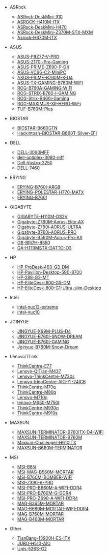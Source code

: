 - ASRock

  - [ASRock-DeskMini-310](/r/ASRock-DeskMini-310 "Hackintosh  & 15 Sequoia")
  - [ASROCK-H410M-ITX](/r/ASROCK-H410M-ITX-OpenCore "Hackintosh OpenCore")
  - [ASRock-DeskMini-H470](/r/ASRock-DeskMini-H470-OpenCore "ASRock DeskMini H470 EFI")
  - [ASRock-DeskMini-Z370M-STX-MXM](/r/ASRock-DeskMini-Z370M-STX-MXM-OpenCore "ASRock Deskmini Z370")
  - [Asrock-H670M-ITX](/r/Asrock-H670M-ITX-OpenCore "Asrock H670M-ITX/ax")

- ASUS

  - [ASUS-P8Z77-V-PRO](/r/ASUS-P8Z77-V-PRO-OpenCore "ASUS P8Z77-V PRO 0.9.7")
  - [ASUS-Z170i-Pro-Gaming](/r/ASUS-Z170i-Pro-Gaming-OpenCore "ASUS Z170i Pro Gaming")
  - [ASUS-PRIME-Z690-P-D4](/r/ASUS-PRIME-Z690-P-D4-OpenCore "ASUS Z690P")
  - [ASUS-VC66-C2-MiniPC](/r/ASUS-VC66-C2-MiniPC-OpenCore "VC66-C2")
  - [ASUS-PRIME-B760M-K-D4](/r/ASUS-PRIME-B760M-K-D4-OpenCore "PRIME B760M-K OpenCore")
  - [ASUS-TX-GAMING-B760M-WIFI](/r/ASUS-TX-GAMING-B760M-WIFI-OpenCore "华硕天选 TX GAMING B760M WIFI")
  - [ROG-B760A-GAMING-WIFI](/r/ROG-B760A-GAMING-WIFI-OpenCore "ROG STRIX B760-A GAMING WIFI ")
  - [ROG-STRIX-B760-I-GAMING](/r/ROG-STRIX-B760-I-GAMING-OpenCore "ROG STRIX B760i GAMING Hackintosh For MacOS 12 Monterey-15 Sequoia")
  - [ROG-Strix-B460i-Gaming](/r/ROG-Strix-B460i-Gaming-OpenCore "Hackintosh & Sequoia 15")
  - [ROG-MAXIMUS-XII-HERO-WiFi](/r/ROG-MAXIMUS-XII-HERO-WiFi-OpenCore "ROG MAXIMUS XII HERO WiFi")
  - [TUF-B760M-Plus](/r/TUF-B760M-Plus-OpenCore "TUF B760M Plus")

- BIOSTAR

  - [BIOSTAR-B660GTN](/r/BIOSTAR-B660GTN-OpenCore "Hackintosh OpenCore")
  - [Hackintosh-BIOSTAR-B660T-Silver-EFI](/r/Hackintosh-BIOSTAR-B660T-Silver-EFI "BIOSTAR B660T")

- DELL

  - [DELL-3090MFF](/r/DELL-3090MFF-OpenCore "DELL 3090 MFF")
  - [dell-optiplex-3080-mff](/r/dell-optiplex-3080-mff "Dell OptiPlex 3080 Micro (3080MFF) EFI")
  - [Dell-Vostro-3250](/r/Dell-Vostro-3250-OpenCore "Dell Vostro 3250 OpenCore EFI")
  - [DELL-7460](/r/DELL-7460-OpenCore "dell inspiron 7460 Hackintosh")

- ERYING

  - [ERYING-B760I-ARGB](/r/ERYING-B760I-ARGB-OpenCore "尔英 B760i ARGB ITX")
  - [ERYING-POLESTAR-H770-MATX](/r/ERYING-POLESTAR-H770-MATX-OpenCore "尔英 POLESTAR 极星 H770 黑苹果")
  - [ERYING-B760I](/r/ERYING-B760I-OpenCore "尔英 B760i ITX DDR4")

- GIGABYTE

  - [GIGABYTE-H110M-DS2V](/r/GIGABYTE-H110M-DS2V-OpenCore "GIGABYTE H110M")
  - [Gigabyte-Z790M-Aorus-Elite-AX](/r/Gigabyte-Z790M-Aorus-Elite-AX-OpenCore "Z790M Aorus Elite AX")
  - [Gigabyte-Z790i-AORUS-ULTRA](/r/Gigabyte-Z790i-AORUS-ULTRA-OpenCore "Gigabyte Z790i AORUS ULTRA")
  - [Gigabyte-B760i-AORUS-PRO](/r/Gigabyte-B760i-AORUS-PRO-OpenCore "Gigabyte B760i AORUS PRO")
  - [Gigabyte-B560M-Aorus-Pro-AX](/r/Gigabyte-B560M-Aorus-Pro-AX "Gigabyte B560M Aorus Pro AX")
  - [GB-BRi7H-8550](/r/GB-BRi7H-8550-OpenCore "Hackintosh OpenCore 0.9.4 macos 12 Monertey and 13 Ventura")
  - [GA-H170MSTX-DATTO-O3](/r/GA-H170MSTX-DATTO-O3 "云轩H170 OpenCore 1.0.4 黑苹果引导文件 支持macOS 11-15 系统")

- HP

  - [HP-ProDesk-400-G3-DM](/r/HP-ProDesk-400-G3-DM-OpenCore "HP ProDesk 400 G3 DM")
  - [HP-Pavilion-Desktop-590-8700](/r/HP-Pavilion-Desktop-590-8700 "HP Pavilion Desktop 590 OpenCore EFI")
  - [HP-288-G3-MT](/r/HP-288-G3-MT-OpenCore "Hackintosh OpenCore 0.9.4 macos 12 Monertey and 13 Ventura")
  - [HP-EliteDesk-800-G5-DM](/r/HP-EliteDesk-800-G5-DM-OpenCore "HP 800 G5 DM MacOS 12 Monertey & 13 Ventura  & 14 Sonoma")
  - [HP-EliteDesk-800-G1-Ultra-slim-Desktop](/r/HP-EliteDesk-800-G1-Ultra-slim-Desktop-OpenCore "HP EliteDesk 800 G1 USDT MacOS 11 Big Sur & 12 Monertey & 13 Ventura")

- Intel

  - [intel-nuc12-extreme](/r/intel-nuc12-extreme "Intel NUC12 Extreme EFI")
  - [intel-nuc10](/r/intel-nuc10 "Intel NUC10i7(5/3)FNH(K) EFI")

- JGINYUE

  - [JINGYUE-X99M-PLUS-D4](/r/JINGYUE-X99M-PLUS-D4-OpenCore "JGINYUE X99M PLUS D4 MacOS 12-15")
  - [JINGYUE-B760I-SNOW-DREAM](/r/JINGYUE-B760I-SNOW-DREAM-OpenCore "精粤 B760i snow Hackintosh MacOS 12 Monertey -- 15 Sequoia")
  - [JINGYUE-B760I-GAMING](/r/JINGYUE-B760I-GAMING-OpenCore "精粤B760I GAMING Hackintosh")
  - [Jginyue-B760M-Snow-Dream](/r/Jginyue-B760M-Snow-Dream-OpenCore "精粤 B760M Snow Dream Hackintosh MacOS 12 Monertey to 15 Sequoia ")

- Lenovo/Think

  - [ThinkCentre-E77](/r/ThinkCentre-E77 "ThinkCentre-E77 Intel Gen10 Hackintosh EFI")
  - [Lenovo-QiTian-M437](/r/Lenovo-QiTian-M437 "Lenovo QiTian M437")
  - [Lenovo-ThinkCentre-M730s](/r/Lenovo-ThinkCentre-M730s "Lenovo ThinkCentre M730s")
  - [Lenovo-IdeaCentre-AIO-YI-24ICB](/r/Lenovo-IdeaCentre-AIO-YI-24ICB-OpenCore "Lenovo IdeaCentre AIO YI 24ICB")
  - [ThinkCentre-M70q](/r/ThinkCentre-M70q "Lenovo ThinkCentre M70q EFI")
  - [ThinkCentre-M80q](/r/ThinkCentre-M80q "Lenovo ThinkCentre M80q (Gen1 10th Intel CPU) EFI")
  - [Lenovo-M710q](/r/Lenovo-M710q-OpenCore "Lenovo-M710q")
  - [lenovo-M650-M750t](/r/lenovo-M650-M750t-OpenCore "Lenvo M650 & ThinkCentre M760t Hackintosh macOS 12 Monterey - 15 Sequoia")
  - [ThinkCentre-M930q](/r/ThinkCentre-M930q "ThinkCentre M930q EFI")
  - [ThinkCentre-M910s](/r/ThinkCentre-M910s "Hackintosh OpenCore 0.9.5")

- MAXSUN

  - [MAXSUN-TERMINATOR-B760ITX-D4-WIFI](/r/MAXSUN-TERMINATOR-B760ITX-D4-WIFI-OpenCore "MS-B760i Hackintosh MacOS 12 Monertey -- 15 Sequoia")
  - [MAXSUN-TERMINATOR-B760M](/r/MAXSUN-TERMINATOR-B760M-OpenCore "铭瑄 B760M Hackintosh & 15 Sequoia")
  - [Maxsun-Challenger-H610ITX](/r/Maxsun-Challenger-H610ITX-OpenCore "铭瑄 H610ITX 黑苹果 ")
  - [MAXSUN-B660M-TERMINATOR](/r/MAXSUN-B660M-TERMINATOR-OpenCore "MAXSUN B660M")

- MSI

  - [MSI-B85i](/r/MSI-B85i-OpenCore "MSI B85i MacOS 12 Monertey and 13 Ventura")
  - [MSI-MAG-B560M-MORTAR](/r/MSI-MAG-B560M-MORTAR-OpenCore "MAG B560M MORTAR")
  - [MSI-B760M-BOMBER-WIFI](/r/MSI-B760M-BOMBER-WIFI-OpenCore "MSI B760M BOMBER")
  - [MSI-Z390-A-PRO](/r/MSI-Z390-A-PRO-OpenCore "MSI Z390 A PRO")
  - [MSI-PRO-B660M-A-WIFI-DDR4](/r/MSI-PRO-B660M-A-WIFI-DDR4-OpenCore "MSI PRO B660M-A WIFI DDR4")
  - [MSI-PRO-B760M-G-DDR4](/r/MSI-PRO-B760M-G-DDR4-OpenCore "MSI PRO B760M-G DDR4")
  - [MSI-PRO-Z690-A-WIFI-DDR4](/r/MSI-PRO-Z690-A-WIFI-DDR4 "MSI PRO Z690 A WIFI DDR4")
  - [MAG-B365M-MORTAR](/r/MAG-B365M-MORTAR-OpenCore "MAG B365M MORTAR")
  - [MAG-B660M-MORTAR-WIFI-DDR4](/r/MAG-B660M-MORTAR-WIFI-DDR4-OpenCore "MAG B660M")
  - [MAG-B760M-MORTAR](/r/MAG-B760M-MORTAR-OpenCore "MAG B760M MORTAR")
  - [MAG-B460M-MORTAR](/r/MAG-B460M-MORTAR-OpenCore "Hackintosh OpenCore & 15 Sequoia")

- Other

  - [TianBang-13900H-ES-ITX](/r/TianBang-13900H-ES-ITX-OpenCore "天邦 13900H ES ITX")
  - [JUBO-H510-AIO](/r/JUBO-H510-AIO-OpenCore "JUBO H510 AIO")
  - [Unis-526S-G2](/r/Unis-526S-G2-OpenCore "紫光 526S G2")
